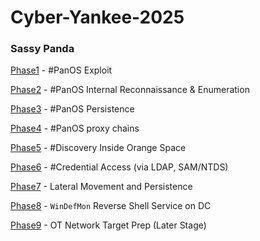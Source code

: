 # Cyber-Yankee-2025

### Sassy Panda

[Phase1](Phase1) - #PanOS Exploit

[Phase2](Phase2) - #PanOS Internal Reconnaissance & Enumeration

[Phase3](Phase3) - #PanOS Persistence

[Phase4](Phase4) - #PanOS proxy chains

[Phase5](Phase5) - #Discovery Inside Orange Space

[Phase6](Phase6) - #Credential Access (via LDAP, SAM/NTDS)

[Phase7](Phase7) - Lateral Movement and Persistence

[Phase8](Phase8) - `WinDefMon` Reverse Shell Service on DC

[Phase9](Phase9) - OT Network Target Prep (Later Stage)
